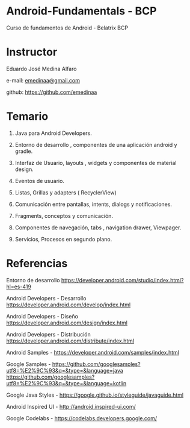 # Android-Fundamentals - BCP
Curso de fundamentos de Android - Belatrix BCP

# Instructor

Eduardo José Medina Alfaro

e-mail: emedinaa@gmail.com

github: https://github.com/emedinaa

# Temario 

1. Java para Android Developers.

2. Entorno de desarrollo , componentes de una aplicación android y gradle.

3. Interfaz de Usuario, layouts , widgets y componentes de material design.

4. Eventos de usuario.

5. Listas, Grillas y adapters ( RecyclerView)

6. Comunicación entre pantallas, intents, dialogs y notificaciones.

7. Fragments, conceptos y comunicación.

8. Componentes de navegación, tabs , navigation drawer, Viewpager.

9. Servicios, Procesos en segundo plano.


# Referencias 

Entorno de desarrollo https://developer.android.com/studio/index.html?hl=es-419

Android Developers - Desarrollo https://developer.android.com/develop/index.html

Android Developers - Diseño https://developer.android.com/design/index.html

Android Developers - Distribución https://developer.android.com/distribute/index.html

Android Samples - https://developer.android.com/samples/index.html

Google Samples - https://github.com/googlesamples?utf8=%E2%9C%93&q=&type=&language=java https://github.com/googlesamples?utf8=%E2%9C%93&q=&type=&language=kotlin

Google Java Styles - https://google.github.io/styleguide/javaguide.html

Android Inspired UI - http://android.inspired-ui.com/

Google Codelabs - https://codelabs.developers.google.com/

